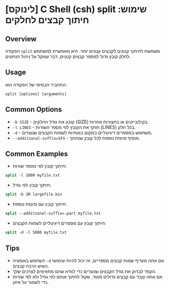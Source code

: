 # [לינוקס] C Shell (csh) split שימוש: חיתוך קבצים לחלקים

## Overview
הפקודה `split` משמשת לחיתוך קבצים לקבצים קטנים יותר. היא מאפשרת למשתמש לחלק קובץ גדול למספר קבצים קטנים, דבר שמקל על ניהול הנתונים.

## Usage
התחביר הבסיסי של הפקודה הוא:

```
split [options] [arguments]
```

## Common Options
- `-b SIZE` - קובע את גודל החלקים (SIZE) בקילובייטים או בתצורות אחרות.
- `-l LINES` - חותך את הקובץ לפי מספר השורות (LINES) בכל חלק.
- `-d` - משתמש במספרים דיגיטליים במקום באותיות לשמות הקבצים שנוצרים.
- `--additional-suffix=SFX` - מוסיף סיומת נוספת לכל קובץ שנחתך.

## Common Examples
- חיתוך קובץ לפי מספר שורות:
```csh
split -l 1000 myfile.txt
```

- חיתוך קובץ לפי גודל:
```csh
split -b 1M largefile.bin
```

- חיתוך קובץ עם סיומת נוספת:
```csh
split --additional-suffix=.part myfile.txt
```

- חיתוך קובץ עם מספרים דיגיטליים לשמות הקבצים:
```csh
split -d -l 5000 myfile.txt
```

## Tips
- השתמש באופציה `-d` אם אתה מעדיף שמות קבצים מספריים, זה יכול להיות שימושי כשיש הרבה קבצים.
- הקפד לבדוק את גודל הקבצים שנוצרים כדי לוודא שהם מתאימים לצרכים שלך.
- אם אתה עובד עם קבצים גדולים מאוד, שקול לחתוך אותם לפי גודל ולא לפי שורות כדי לשמור על איזון.